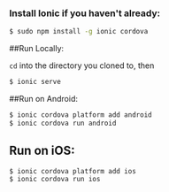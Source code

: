 ### Install Ionic if you haven't already:

```bash
$ sudo npm install -g ionic cordova
```
##Run Locally:

```cd``` into the directory you cloned to, then
```bash
$ ionic serve
```

##Run on Android:
```bash
$ ionic cordova platform add android
$ ionic cordova run android
```

## Run on iOS:
```bash
$ ionic cordova platform add ios
$ ionic cordova run ios
```


